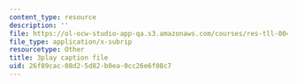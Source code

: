 ```yaml
---
content_type: resource
description: ''
file: https://ol-ocw-studio-app-qa.s3.amazonaws.com/courses/res-tll-004-stem-concept-videos-fall-2013/26f89cac08d25d82b0ea0cc26e6f08c7_w4y12u5S0HE.vtt
file_type: application/x-subrip
resourcetype: Other
title: 3play caption file
uid: 26f89cac-08d2-5d82-b0ea-0cc26e6f08c7
---
```

